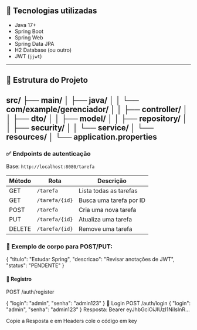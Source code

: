 ## 🧰 Tecnologias utilizadas

- Java 17+
- Spring Boot
- Spring Web
- Spring Data JPA
- H2 Database (ou outro)
- JWT (`jjwt`)

---

## 📁 Estrutura do Projeto

src/
├── main/
│   ├── java/
│   │   └── com/example/gerenciador/
│   │       ├── controller/
│   │       ├── dto/
│   │       ├── model/
│   │       ├── repository/
│   │       ├── security/
│   │       └── service/
│   └── resources/
│       └── application.properties
---

### ✅ Endpoints de autenticação

Base: `http://localhost:8080/tarefa`

| Método | Rota                    | Descrição                  |
|--------|-------------------------|----------------------------|
| GET    | `/tarefa`               | Lista todas as tarefas     |
| GET    | `/tarefa/{id}`          | Busca uma tarefa por ID    |
| POST   | `/tarefa`               | Cria uma nova tarefa       |
| PUT    | `/tarefa/{id}`          | Atualiza uma tarefa        |
| DELETE | `/tarefa/{id}`          | Remove uma tarefa          |

### 🔸 Exemplo de corpo para POST/PUT:

{
  "titulo": "Estudar Spring",
  "descricao": "Revisar anotações de JWT",
  "status": "PENDENTE"
}

#### 📌 Registro

POST /auth/register

{
  "login": "admin",
  "senha": "admin123"
}
📌 Login
POST /auth/login
{
  "login": "admin",
  "senha": "admin123"
}
Resposta: Bearer eyJhbGciOiJIUzI1NiIsInR...

Copie a Resposta e em Headers cole o código em key
